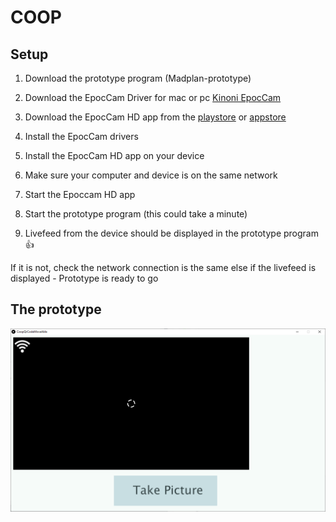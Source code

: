 # COOP


## Setup

1. Download the prototype program (Madplan-prototype)

2. Download the EpocCam Driver for mac or pc [Kinoni EpocCam](https://www.kinoni.com/)

3. Download the EpocCam HD app from the [playstore](https://play.google.com/store/apps/details?id=com.kinoni.webcampro) or [appstore](https://apps.apple.com/cz/app/epoccam-hd-webcam-for-mac-pc/id435355256)




4. Install the EpocCam drivers

5. Install the EpocCam HD app on your device

6. Make sure your computer and device is on the same network

7. Start the Epoccam HD app

8. Start the prototype program (this could take a minute)

9. Livefeed from the device should be displayed in the prototype program :+1:

If it is not, check the network connection is the same else if the livefeed is displayed - Prototype is ready to go

## The prototype


![Image of Yaktocat](https://github.com/AllOffDK/COOP/blob/master/img/Coop-prototype-1.PNG)


